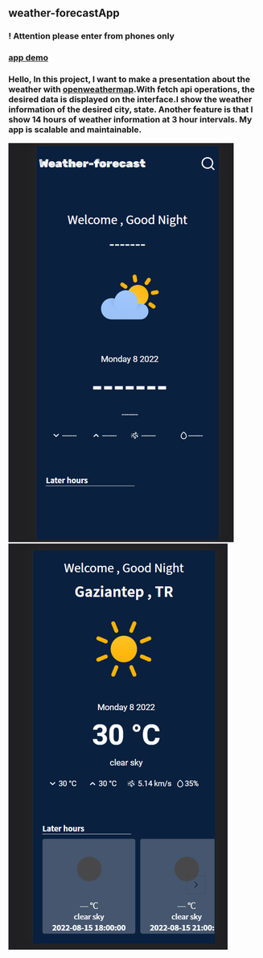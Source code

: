 ## weather-forecastApp

### ! Attention please enter from phones only
### [app demo](https://fancy-malabi-3c4ee5.netlify.app/)


### Hello, In this project, I want to make a presentation about the weather with [openweathermap](https://openweathermap.org/).With fetch api operations, the desired data is displayed on the interface.I show the weather information of the desired city, state. Another feature is that I show 14 hours of weather information at 3 hour intervals. My app is scalable and maintainable.

![img](./img/appOneImg.png)
![img](./img/appTwoImg.png)

